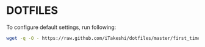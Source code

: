 DOTFILES
==========

To configure default settings, run following:
```sh
wget -q -O - https://raw.github.com/iTakeshi/dotfiles/master/first_time_setting.sh | sh
```
